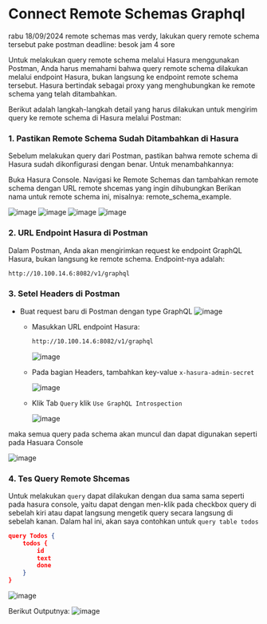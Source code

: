 # Connect Remote Schemas Graphql

rabu 18/09/2024
remote schemas mas verdy, lakukan query remote schema tersebut pake postman
deadline: besok jam 4 sore

Untuk melakukan query remote schema melalui Hasura menggunakan Postman, Anda harus memahami bahwa query remote schema dilakukan melalui endpoint Hasura, bukan langsung ke endpoint remote schema tersebut. Hasura bertindak sebagai proxy yang menghubungkan ke remote schema yang telah ditambahkan.

Berikut adalah langkah-langkah detail yang harus dilakukan untuk mengirim query ke remote schema di Hasura melalui Postman:

### 1. Pastikan Remote Schema Sudah Ditambahkan di Hasura
Sebelum melakukan query dari Postman, pastikan bahwa remote schema di Hasura sudah dikonfigurasi dengan benar. Untuk menambahkannya:

Buka Hasura Console.
Navigasi ke Remote Schemas dan tambahkan remote schema dengan URL remote shcemas yang ingin dihubungkan
Berikan nama untuk remote schema ini, misalnya: remote_schema_example.

![image](https://github.com/user-attachments/assets/08f6a45a-7f08-4577-ab08-173ef9080a95)
![image](https://github.com/user-attachments/assets/5f5cef13-f6d0-4d6a-a1f2-3c20cf510ab3)
![image](https://github.com/user-attachments/assets/b9e12f54-8b63-4dbd-925f-97cfb69f5d2a)
![image](https://github.com/user-attachments/assets/bc3cf647-82f7-4a75-90ae-27093cfc9eda)

### 2. URL Endpoint Hasura di Postman
Dalam Postman, Anda akan mengirimkan request ke endpoint GraphQL Hasura, bukan langsung ke remote schema. Endpoint-nya adalah:

```bash
http://10.100.14.6:8082/v1/graphql
```

### 3. Setel Headers di Postman
- Buat request baru di Postman dengan type GraphQL
![image](https://github.com/user-attachments/assets/1e93511c-8d5b-4aaf-b504-5114a41d4f51)

  - Masukkan URL endpoint Hasura:
  
    ```bash
    http://10.100.14.6:8082/v1/graphql
    ```
    ![image](https://github.com/user-attachments/assets/eb3c33f7-364c-4735-8c24-82f461eedabe)

  - Pada bagian Headers, tambahkan key-value `x-hasura-admin-secret`

    ![image](https://github.com/user-attachments/assets/83734c9c-442d-4d5b-958c-42e7777e81b2)

  - Klik Tab `Query` klik `Use GraphQL Introspection`

    ![image](https://github.com/user-attachments/assets/8b4944c3-6065-465c-8777-e76b6dc46644)

maka semua query pada schema akan muncul dan dapat digunakan seperti pada Hasuara Console

![image](https://github.com/user-attachments/assets/aec6e405-dc82-4fa2-bbc5-1d45a23b974f)


### 4. Tes Query Remote Shcemas
Untuk melakukan `query` dapat dilakukan dengan dua sama sama seperti pada hasura console, yaitu dapat dengan men-klik pada checkbox query di sebelah kiri atau dapat langsung mengetik query secara langsung di sebelah kanan.
Dalam hal ini, akan saya contohkan untuk `query table todos`

```json
query Todos {
    todos {
        id
        text
        done
    }
}
```
![image](https://github.com/user-attachments/assets/aa1b2738-c126-446c-acbc-d88b58a33fa1)

Berikut Outputnya:
![image](https://github.com/user-attachments/assets/1aa20e0a-9d33-4c54-84ec-7714ea06b51d)

